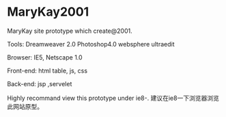 MaryKay2001
===========

MaryKay site prototype which create@2001.


Tools:
Dreamweaver 2.0
Photoshop4.0
websphere
ultraedit

Browser:
IE5, Netscape 1.0

Front-end: html table, js, css

Back-end: jsp ,servelet

Highly recommand view this prototype under ie8-.
建议在ie8一下浏览器浏览此网站原型。
